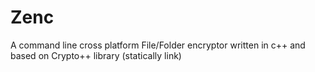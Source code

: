 # Zenc
A command line cross platform File/Folder encryptor written in c++ and based on Crypto++ library (statically link)
